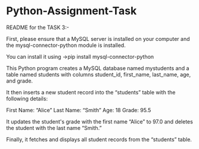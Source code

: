 # Python-Assignment-Task
README for the TASK 3:-

First, please ensure that a MySQL server is installed on your computer and the mysql-connector-python module is installed.

You can install it using ->pip install mysql-connector-python


This Python program creates a MySQL database named mystudents and a table named students with columns student_id, first_name, last_name, age, and grade. 

It then inserts a new student record into the “students” table with the following details:

First Name: “Alice” Last Name: “Smith” Age: 18 Grade: 95.5

It updates the student's grade with the first name “Alice” to 97.0 and deletes the student with the last name “Smith.”

Finally, it fetches and displays all student records from the “students” table.





